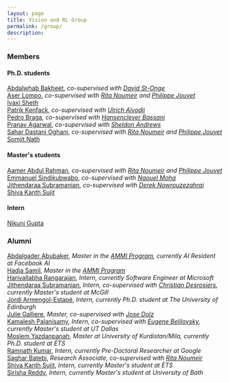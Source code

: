 ```yaml
---
layout: page
title: Vision and RL Group
permalink: /group/
description:
---
```


### Members
#### Ph.D. students
[Abdalwhab Bakheet](https://scholar.google.com/citations?user=3voeyWEAAAAJ&hl=en&oi=ao), _co-supervised with [David St-Onge](https://initrobots.etsmtl.ca/)_
<br />
[Aser Lompo](https://fr.linkedin.com/in/boammani-aser-lompo-6994aa1b6), _co-supervised with [Rita Noumeir](https://www.etsmtl.ca/en/research/professors/rnoumeir/) and [Philippe Jouvet](https://recherche.umontreal.ca/english/our-researchers/professors-directory/researcher/is/in15318/)_
<br />
[Ivaxi Sheth](https://scholar.google.com/citations?user=Isz5M1UAAAAJ&hl=en&oi=ao)
<br />
[Patrik Kenfack](https://patrikken.github.io/), _co-supervised with [Ulrich Aïvodji](https://aivodji.github.io/)_
<br />
[Pedro Braga](https://phbraga.com/), _co-supervised with [Hansenclever Bassani](https://hfbassani.github.io/)_
<br />
[Pranav Agarwal](https://pranaval.github.io/), _co-supervised with [Sheldon Andrews](http://profs.etsmtl.ca/sandrews/)_
<br />
[Sahar Dastani Oghani](https://sahardastani.github.io/), _co-supervised with [Rita Noumeir](https://www.etsmtl.ca/en/research/professors/rnoumeir/) and [Philippe Jouvet](https://recherche.umontreal.ca/english/our-researchers/professors-directory/researcher/is/in15318/)_
<br />
[Somjit Nath](https://somjit77.github.io/)

#### Master's students
[Aamer Abdul Rahman](https://aamer98.github.io/), _co-supervised with [Rita Noumeir](https://www.etsmtl.ca/en/research/professors/rnoumeir/) and [Philippe Jouvet](https://recherche.umontreal.ca/english/our-researchers/professors-directory/researcher/is/in15318/)_
<br />
[Emmanuel Sindikubwabo](#), _co-supervised with [Naouel Moha](https://www.etsmtl.ca/en/research/professors/nmoha/)_
<br />
[Jithendaraa Subramanian](https://jithendaraa.github.io/), _co-supervised with [Derek Nowrouzezahrai](https://www.cim.mcgill.ca/~derek/)_
<br />
[Shiva Kanth Sujit](https://shivakanthsujit.github.io/)

#### Intern
[Nikunj Gupta](https://nikunj-gupta.github.io/)

### Alumni
[Abdalgader Abubaker](https://rw.linkedin.com/in/abdalgader-abubaker), _Master in the [AMMI Program](https://aimsammi.org/), currently AI Resident at Facebook AI_
<br />
[Hadia Samil](https://rw.linkedin.com/in/hadia-samil-bab976197), _Master in the [AMMI Program](https://aimsammi.org/)_
<br />
[Harivallabha Rangarajan](https://harivallabha.github.io/), _Intern, currently Software Engineer at Microsoft_
<br />
[Jithendaraa Subramanian](https://jithendaraa.github.io/), _Intern, co-supervised with [Christian Desrosiers](https://www.etsmtl.ca/professeurs/cdesrosiers/accueil), currently Master's student at McGill_
<br />
[Jordi Armengol-Estapé](https://scholar.google.com/citations?user=CiHoJfcAAAAJ&hl=en&oi=ao), _Intern, currently Ph.D. student at The University of Edinburgh_
<br />
[Julie Galliere](https://fr.linkedin.com/in/julie-galliere-b4442a153), _Master, co-supervised with [Jose Dolz](https://josedolz.github.io/)_
<br />
[Kamalesh Palanisamy](https://kamaleshp.com/), _Intern, co-supervised with [Eugene Belilovsky](http://eugenium.github.io/), currently Master's student at UT Dallas_
<br />
[Moslem Yazdanpanah](https://mosymosy.github.io/), _Master at University of Kurdistan/Mila, currently Ph.D. student at ÉTS_
<br />
[Ramnath Kumar](https://ramnathkumar181.github.io/), _Intern, currently Pre-Doctoral Researcher at Google_
<br />
[Saghar Batebi](https://www.linkedin.com/in/saghar-batebi-0172574a/), _Research Associate, co-supervised with [Rita Noumeir](https://www.etsmtl.ca/en/research/professors/rnoumeir/)_
<br />
[Shiva Kanth Sujit](https://shivakanthsujit.github.io/), _Intern, currently Master's student at ÉTS_
<br />
[Sirisha Reddy](https://www.linkedin.com/in/sirishareddy-g), _Intern, currently Master's student at University of Bath_
